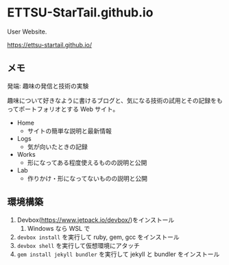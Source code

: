 # ETTSU-StarTail.github.io

User Website.

https://ettsu-startail.github.io/

## メモ

発端: 趣味の発信と技術の実験

趣味について好きなように書けるブログと、気になる技術の試用とその記録をもってポートフォリオとする Web サイト。

- Home
  - サイトの簡単な説明と最新情報
- Logs
  - 気が向いたときの記録
- Works
  - 形になってある程度使えるものの説明と公開
- Lab
  - 作りかけ・形になってないものの説明と公開

## 環境構築

1. Devbox(<https://www.jetpack.io/devbox/>)をインストール
   1. Windows なら WSL で
1. `devbox install` を実行して ruby, gem, gcc をインストール
1. `devbox shell` を実行して仮想環境にアタッチ
1. `gem install jekyll bundler` を実行して jekyll と bundler をインストール
